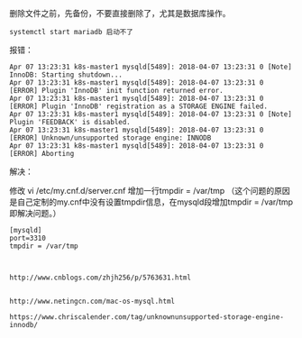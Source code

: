 

删除文件之前，先备份，不要直接删除了，尤其是数据库操作。

	systemctl start mariadb 启动不了

报错：

	
	Apr 07 13:23:31 k8s-master1 mysqld[5489]: 2018-04-07 13:23:31 0 [Note] InnoDB: Starting shutdown...
	Apr 07 13:23:31 k8s-master1 mysqld[5489]: 2018-04-07 13:23:31 0 [ERROR] Plugin 'InnoDB' init function returned error.
	Apr 07 13:23:31 k8s-master1 mysqld[5489]: 2018-04-07 13:23:31 0 [ERROR] Plugin 'InnoDB' registration as a STORAGE ENGINE failed.
	Apr 07 13:23:31 k8s-master1 mysqld[5489]: 2018-04-07 13:23:31 0 [Note] Plugin 'FEEDBACK' is disabled.
	Apr 07 13:23:31 k8s-master1 mysqld[5489]: 2018-04-07 13:23:31 0 [ERROR] Unknown/unsupported storage engine: INNODB
	Apr 07 13:23:31 k8s-master1 mysqld[5489]: 2018-04-07 13:23:31 0 [ERROR] Aborting


解决：

修改 vi /etc/my.cnf.d/server.cnf 增加一行tmpdir = /var/tmp 
（这个问题的原因是自己定制的my.cnf中没有设置tmpdir信息，在mysqld段增加tmpdir = /var/tmp 即解决问题。）

	[mysqld]
	port=3310
	tmpdir = /var/tmp 



	http://www.cnblogs.com/zhjh256/p/5763631.html


	http://www.netingcn.com/mac-os-mysql.html

	https://www.chriscalender.com/tag/unknownunsupported-storage-engine-innodb/